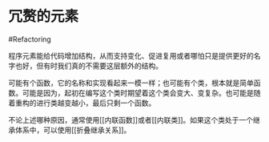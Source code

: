 # 冗赘的元素
#Refactoring 

程序元素能给代码增加结构，从而支持变化、促进复用或者哪怕只是提供更好的名字也好，但有时我们真的不需要这层额外的结构。

可能有个函数，它的名称和实现看起来一模一样；也可能有个类，根本就是简单函数。可能是因为，起初在编写这个类时期望着这个类会变大、变复杂。也可能是随着重构的进行类越变越小，最后只剩一个函数。

不论上述哪种原因，通常使用[[内联函数]]或者[[内联类]]。如果这个类处于一个继承体系中，可以使用[[折叠继承关系]]。